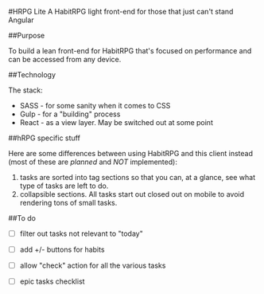 #HRPG Lite
A HabitRPG light front-end for those that just can't stand Angular

##Purpose

To build a lean front-end for HabitRPG that's focused on performance and can be accessed from any device.

##Technology

The stack:

- SASS - for some sanity when it comes to CSS
- Gulp - for a "building" process
- React - as a view layer. May be switched out at some point

##hRPG specific stuff

Here are some differences between using HabitRPG and this client instead (most of these are *planned* and *NOT* implemented):

1. tasks are sorted into tag sections so that you can, at a glance, see what type of tasks are left to do.
2. collapsible sections. All tasks start out closed out on mobile to avoid rendering tons of small tasks.

##To do

- [ ] filter out tasks not relevant to "today"
- [ ] add +/- buttons for habits
- [ ] allow "check" action for all the various tasks
- [ ] epic tasks checklist

